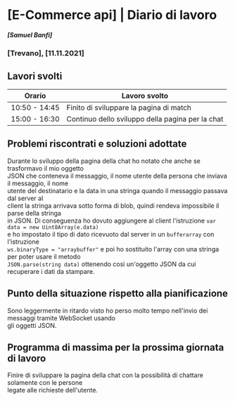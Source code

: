 # [E-Commerce api] | Diario di lavoro
##### [Samuel Banfi]
### [Trevano], [11.11.2021]

## Lavori svolti


| Orario | Lavoro svolto |
| ------ | ------------- |
| 10:50 - 14:45 | Finito di sviluppare la pagina di match |
| 15:00 - 16:30 | Continuo dello sviluppo della pagina per la chat |

##  Problemi riscontrati e soluzioni adottate

Durante lo sviluppo della pagina della chat ho notato che anche se trasformavo il mio oggetto<br>
JSON che conteneva il messaggio, il nome utente della persona che inviava il messaggio, il nome<br>
utente del destinatario e la data in una stringa quando il messaggio passava dal server al<br>
client la stringa arrivava sotto forma di blob, quindi rendeva impossibile il parse della stringa<br>
in JSON. Di conseguenza ho dovuto aggiungere al client l'istruzione `var data = new Uint8Array(e.data)`<br>
e ho impostato il tipo di dato ricevuoto dal server in un `bufferarray` con l'istruzione<br> 
`ws.binaryType = "arraybuffer"` e poi ho sostituito l'array con una stringa per poter usare il metodo<br>
`JSON.parse(string data)` ottenendo così un'oggetto JSON da cui recuperare i dati da stampare.
    
##  Punto della situazione rispetto alla pianificazione

Sono leggermente in ritardo visto ho perso molto tempo nell'invio dei messaggi tramite WebSocket usando<br>
gli oggetti JSON.

## Programma di massima per la prossima giornata di lavoro

Finire di sviluppare la pagina della chat con la possibilità di chattare solamente con le persone<br>
legate alle richieste dell'utente.